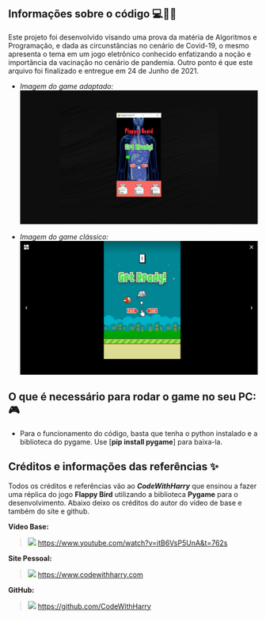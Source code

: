 ## Informações sobre o código 💻🐱‍👤

Este projeto foi desenvolvido visando uma prova da matéria de 
Algoritmos e Programação, e dada as circunstâncias no cenário 
de Covid-19, o mesmo apresenta o tema em um jogo eletrônico conhecido enfatizando a noção e importância da vacinação no cenário de pandemia. Outro ponto é que este arquivo foi finalizado e entregue em 24 de Junho de 2021.

* _Imagem do game adaptado:_ 
![Alt text](image-1.png)

* _Imagem do game clássico:_ 
![Alt text](image-2.png)

## O que é necessário para rodar o game no seu PC: 🎮

* Para o funcionamento do código, basta que tenha o python instalado e a biblioteca do pygame. Use [**pip install pygame**] para baixa-la.

## Créditos e informações das referências ✨

Todos os créditos e referências vão ao **_CodeWithHarry_** que ensinou a fazer uma réplica do jogo **Flappy Bird** utilizando a biblioteca **Pygame** para o desenvolvimento. Abaixo deixo os créditos do autor do vídeo de base e também do site e github.

**Vídeo Base:** <br/>
> <img src = "https://cdn-icons-png.flaticon.com/256/1384/1384060.png" height = "30px"> <https://www.youtube.com/watch?v=itB6VsP5UnA&t=762s> <br/>

**Site Pessoal:** <br/>
> <img src = "https://cdn-icons-png.flaticon.com/512/5957/5957235.png" height = "30px"> <https://www.codewithharry.com> <br/>

**GitHub:** <br/>
> <img src = "https://static-00.iconduck.com/assets.00/github-icon-2048x1988-jzvzcf2t.png" height = "30px"> <https://github.com/CodeWithHarry> <br/>
